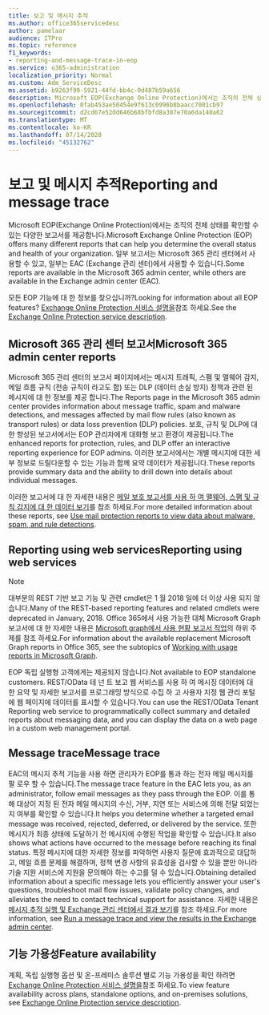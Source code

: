 ```yaml
---
title: 보고 및 메시지 추적
ms.author: office365servicedesc
author: pamelaar
audience: ITPro
ms.topic: reference
f1_keywords:
- reporting-and-message-trace-in-eop
ms.service: o365-administration
localization_priority: Normal
ms.custom: Adm_ServiceDesc
ms.assetid: b9263f99-5921-44fd-bb4c-0d487b59a656
description: Microsoft EOP(Exchange Online Protection)에서는 조직의 전체 상태를 확인할 수 있는 다양한 보고서를 제공합니다. 일부 보고서는 Microsoft 365 관리 센터에서 사용할 수 있고, 일부는 EAC (Exchange 관리 센터)에서 사용할 수 있습니다.
ms.openlocfilehash: 0fab453ae50454e9f613c0996b8baacc7081cb97
ms.sourcegitcommit: d2cd67e52dd646b68bfbfd8a387e70a6da140a62
ms.translationtype: MT
ms.contentlocale: ko-KR
ms.lasthandoff: 07/14/2020
ms.locfileid: "45132762"
---
```

# <a name="reporting-and-message-trace"></a><span data-ttu-id="4afbd-104">보고 및 메시지 추적</span><span class="sxs-lookup"><span data-stu-id="4afbd-104">Reporting and message trace</span></span>

<span data-ttu-id="4afbd-105">Microsoft EOP(Exchange Online Protection)에서는 조직의 전체 상태를 확인할 수 있는 다양한 보고서를 제공합니다.</span><span class="sxs-lookup"><span data-stu-id="4afbd-105">Microsoft Exchange Online Protection (EOP) offers many different reports that can help you determine the overall status and health of your organization.</span></span> <span data-ttu-id="4afbd-106">일부 보고서는 Microsoft 365 관리 센터에서 사용할 수 있고, 일부는 EAC (Exchange 관리 센터)에서 사용할 수 있습니다.</span><span class="sxs-lookup"><span data-stu-id="4afbd-106">Some reports are available in the Microsoft 365 admin center, while others are available in the Exchange admin center (EAC).</span></span>

<span data-ttu-id="4afbd-107">모든 EOP 기능에 대 한 정보를 찾으십니까?</span><span class="sxs-lookup"><span data-stu-id="4afbd-107">Looking for information about all EOP features?</span></span> <span data-ttu-id="4afbd-108">[Exchange Online Protection 서비스 설명을](exchange-online-protection-service-description.md)참조 하세요.</span><span class="sxs-lookup"><span data-stu-id="4afbd-108">See the [Exchange Online Protection service description](exchange-online-protection-service-description.md).</span></span>

## <a name="microsoft-365-admin-center-reports"></a><span data-ttu-id="4afbd-109">Microsoft 365 관리 센터 보고서</span><span class="sxs-lookup"><span data-stu-id="4afbd-109">Microsoft 365 admin center reports</span></span>

<span data-ttu-id="4afbd-110">Microsoft 365 관리 센터의 보고서 페이지에서는 메시지 트래픽, 스팸 및 맬웨어 감지, 메일 흐름 규칙 (전송 규칙이 라고도 함) 또는 DLP (데이터 손실 방지) 정책과 관련 된 메시지에 대 한 정보를 제공 합니다.</span><span class="sxs-lookup"><span data-stu-id="4afbd-110">The Reports page in the Microsoft 365 admin center provides information about message traffic, spam and malware detections, and messages affected by mail flow rules (also known as transport rules) or data loss prevention (DLP) policies.</span></span> <span data-ttu-id="4afbd-111">보호, 규칙 및 DLP에 대한 향상된 보고서에서는 EOP 관리자에게 대화형 보고 환경이 제공됩니다.</span><span class="sxs-lookup"><span data-stu-id="4afbd-111">The enhanced reports for protection, rules, and DLP offer an interactive reporting experience for EOP admins.</span></span> <span data-ttu-id="4afbd-112">이러한 보고서에서는 개별 메시지에 대한 세부 정보로 드릴다운할 수 있는 기능과 함께 요약 데이터가 제공됩니다.</span><span class="sxs-lookup"><span data-stu-id="4afbd-112">These reports provide summary data and the ability to drill down into details about individual messages.</span></span>

<span data-ttu-id="4afbd-113">이러한 보고서에 대 한 자세한 내용은 [메일 보호 보고서를 사용 하 여 맬웨어, 스팸 및 규칙 감지에 대 한 데이터 보기](https://docs.microsoft.com/exchange/monitoring/use-mail-protection-reports)를 참조 하세요.</span><span class="sxs-lookup"><span data-stu-id="4afbd-113">For more detailed information about these reports, see [Use mail protection reports to view data about malware, spam, and rule detections](https://docs.microsoft.com/exchange/monitoring/use-mail-protection-reports).</span></span>

## <a name="reporting-using-web-services"></a><span data-ttu-id="4afbd-114">Reporting using web services</span><span class="sxs-lookup"><span data-stu-id="4afbd-114">Reporting using web services</span></span>

> [!NOTE]
> <span data-ttu-id="4afbd-115">대부분의 REST 기반 보고 기능 및 관련 cmdlet은 1 월 2018 일에 더 이상 사용 되지 않습니다.</span><span class="sxs-lookup"><span data-stu-id="4afbd-115">Many of the REST-based reporting features and related cmdlets were deprecated in January, 2018.</span></span> <span data-ttu-id="4afbd-116">Office 365에서 사용 가능한 대체 Microsoft Graph 보고서에 대 한 자세한 내용은 [Microsoft graph에서 사용 현황 보고서 작업](https://go.microsoft.com/fwlink/p/?LinkID=865135)의 하위 주제를 참조 하세요.</span><span class="sxs-lookup"><span data-stu-id="4afbd-116">For information about the available replacement Microsoft Graph reports in Office 365, see the subtopics of [Working with usage reports in Microsoft Graph](https://go.microsoft.com/fwlink/p/?LinkID=865135).</span></span>

<span data-ttu-id="4afbd-117">EOP 독립 실행형 고객에게는 제공되지 않습니다.</span><span class="sxs-lookup"><span data-stu-id="4afbd-117">Not available to EOP standalone customers.</span></span> <span data-ttu-id="4afbd-118">REST/OData 테 넌 트 보고 웹 서비스를 사용 하 여 메시징 데이터에 대 한 요약 및 자세한 보고서를 프로그래밍 방식으로 수집 하 고 사용자 지정 웹 관리 포털에 웹 페이지에 데이터를 표시할 수 있습니다.</span><span class="sxs-lookup"><span data-stu-id="4afbd-118">You can use the REST/OData Tenant Reporting web service to programmatically collect summary and detailed reports about messaging data, and you can display the data on a web page in a custom web management portal.</span></span>

## <a name="message-trace"></a><span data-ttu-id="4afbd-119">Message trace</span><span class="sxs-lookup"><span data-stu-id="4afbd-119">Message trace</span></span>

<span data-ttu-id="4afbd-120">EAC의 메시지 추적 기능을 사용 하면 관리자가 EOP를 통과 하는 전자 메일 메시지를 팔 로우 할 수 있습니다.</span><span class="sxs-lookup"><span data-stu-id="4afbd-120">The message trace feature in the EAC lets you, as an administrator, follow email messages as they pass through the EOP.</span></span> <span data-ttu-id="4afbd-121">이를 통해 대상이 지정 된 전자 메일 메시지의 수신, 거부, 지연 또는 서비스에 의해 전달 되었는지 여부를 확인할 수 있습니다.</span><span class="sxs-lookup"><span data-stu-id="4afbd-121">It helps you determine whether a targeted email message was received, rejected, deferred, or delivered by the service.</span></span> <span data-ttu-id="4afbd-122">또한 메시지가 최종 상태에 도달하기 전 메시지에 수행된 작업을 확인할 수 있습니다.</span><span class="sxs-lookup"><span data-stu-id="4afbd-122">It also shows what actions have occurred to the message before reaching its final status.</span></span> <span data-ttu-id="4afbd-123">특정 메시지에 대한 자세한 정보를 파악하면 사용자 질문에 효과적으로 대답하고, 메일 흐름 문제를 해결하며, 정책 변경 사항의 유효성을 검사할 수 있을 뿐만 아니라 기술 지원 서비스에 지원을 문의해야 하는 수고를 덜 수 있습니다.</span><span class="sxs-lookup"><span data-stu-id="4afbd-123">Obtaining detailed information about a specific message lets you efficiently answer your user's questions, troubleshoot mail flow issues, validate policy changes, and alleviates the need to contact technical support for assistance.</span></span> <span data-ttu-id="4afbd-124">자세한 내용은 [메시지 추적 실행 및 Exchange 관리 센터에서 결과 보기](https://docs.microsoft.com/exchange/monitoring/trace-an-email-message/run-a-message-trace-and-view-results)를 참조 하세요.</span><span class="sxs-lookup"><span data-stu-id="4afbd-124">For more information, see [Run a message trace and view the results in the Exchange admin center](https://docs.microsoft.com/exchange/monitoring/trace-an-email-message/run-a-message-trace-and-view-results).</span></span>

## <a name="feature-availability"></a><span data-ttu-id="4afbd-125">기능 가용성</span><span class="sxs-lookup"><span data-stu-id="4afbd-125">Feature availability</span></span>

<span data-ttu-id="4afbd-126">계획, 독립 실행형 옵션 및 온-프레미스 솔루션 별로 기능 가용성을 확인 하려면 [Exchange Online Protection 서비스 설명을](exchange-online-protection-service-description.md)참조 하세요.</span><span class="sxs-lookup"><span data-stu-id="4afbd-126">To view feature availability across plans, standalone options, and on-premises solutions, see [Exchange Online Protection service description](exchange-online-protection-service-description.md).</span></span>
